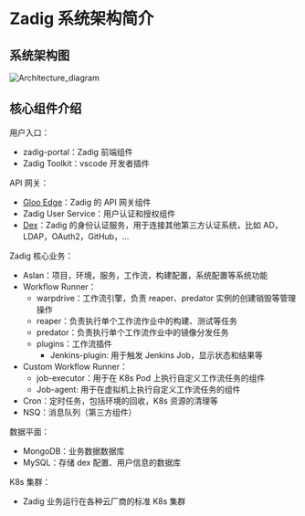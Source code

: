 # Zadig 系统架构简介

## 系统架构图

![Architecture_diagram](./Zadig-System-Architecture.png)

## 核心组件介绍
用户入口：
- zadig-portal：Zadig 前端组件
- Zadig Toolkit：vscode 开发者插件

API 网关：
- [Gloo Edge](https://github.com/solo-io/gloo)：Zadig 的 API 网关组件
- Zadig User Service：用户认证和授权组件
- [Dex](https://github.com/dexidp/dex)：Zadig 的身份认证服务，用于连接其他第三方认证系统，比如 AD，LDAP，OAuth2，GitHub，...

Zadig 核心业务：
- Aslan：项目，环境，服务，工作流，构建配置，系统配置等系统功能
- Workflow Runner：
  - warpdrive：工作流引擎，负责 reaper、predator 实例的创建销毁等管理操作
  - reaper：负责执行单个工作流作业中的构建、测试等任务
  - predator：负责执行单个工作流作业中的镜像分发任务
  - plugins：工作流插件
    - Jenkins-plugin: 用于触发 Jenkins Job，显示状态和结果等
- Custom Workflow Runner：
  - job-executor：用于在 K8s Pod 上执行自定义工作流任务的组件
  - Job-agent: 用于在虚拟机上执行自定义工作流任务的组件
- Cron：定时任务，包括环境的回收，K8s 资源的清理等
- NSQ：消息队列（第三方组件）

数据平面：
- MongoDB：业务数据数据库
- MySQL：存储 dex 配置、用户信息的数据库

K8s 集群：
- Zadig 业务运行在各种云厂商的标准 K8s 集群
